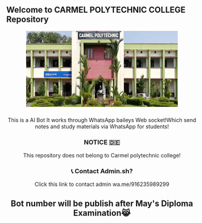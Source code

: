 ## **Welcome to CARMEL POLYTECHNIC COLLEGE Repository**




<div align="center">
  <img border-radius: 15px src="images (13).jpeg" width="400" height="200"/>
  <p align="center">

###
This is a AI Bot It works through WhatsApp baileys Web socket!Which send notes and study materials via WhatsApp for students!

### NOTICE 🇩🇪


This repository does not belong to Carmel polytechnic college!

### 📞 Contact Admin.sh?

Click this link to contact admin wa.me/916235989299

## Bot number will be publish after May's Diploma Examination😹

